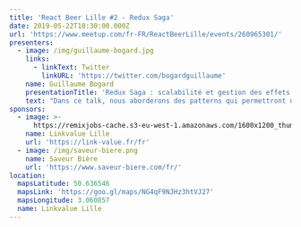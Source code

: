 ```yaml
---
title: 'React Beer Lille #2 - Redux Saga'
date: 2019-05-22T18:30:00.000Z
url: 'https://www.meetup.com/fr-FR/ReactBeerLille/events/260965301/'
presenters:
  - image: /img/guillaume-bogard.jpg
    links:
      - linkText: Twitter
        linkURL: 'https://twitter.com/bogardguillaume'
    name: Guillaume Bogard
    presentationTitle: 'Redux Saga : scalabilité et gestion des effets de bord'
    text: "Dans ce talk, nous aborderons des patterns qui permettront de gérer les effets de bord dans les applications front-end, éviter certains bugs, et scaler en toute confiance \U0001F44C\nVous aurez besoin dans l'idéal d'une expérience de React et de Redux, ou d'un autre store similaire (Vuex)."
sponsors:
  - image: >-
      https://remixjobs-cache.s3-eu-west-1.amazonaws.com/1600x1200_thumbnail/1475135604-c1d6c18bef31fe3295b16e4b12b02856.png
    name: Linkvalue Lille
    url: 'https://link-value.fr/fr'
  - image: /img/saveur-biere.png
    name: Saveur Bière
    url: 'https://www.saveur-biere.com/fr/'
location:
  mapsLatitude: 50.636546
  mapsLink: 'https://goo.gl/maps/NG4qF9NJHz3htVJ27'
  mapsLongitude: 3.060857
  name: Linkvalue Lille
---
```


